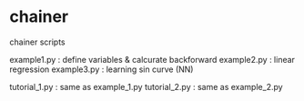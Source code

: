 # chainer
chainer scripts

example1.py : define variables & calcurate backforward
example2.py : linear regression
example3.py : learning sin curve (NN)

tutorial_1.py : same as example_1.py
tutorial_2.py : same as example_2.py
